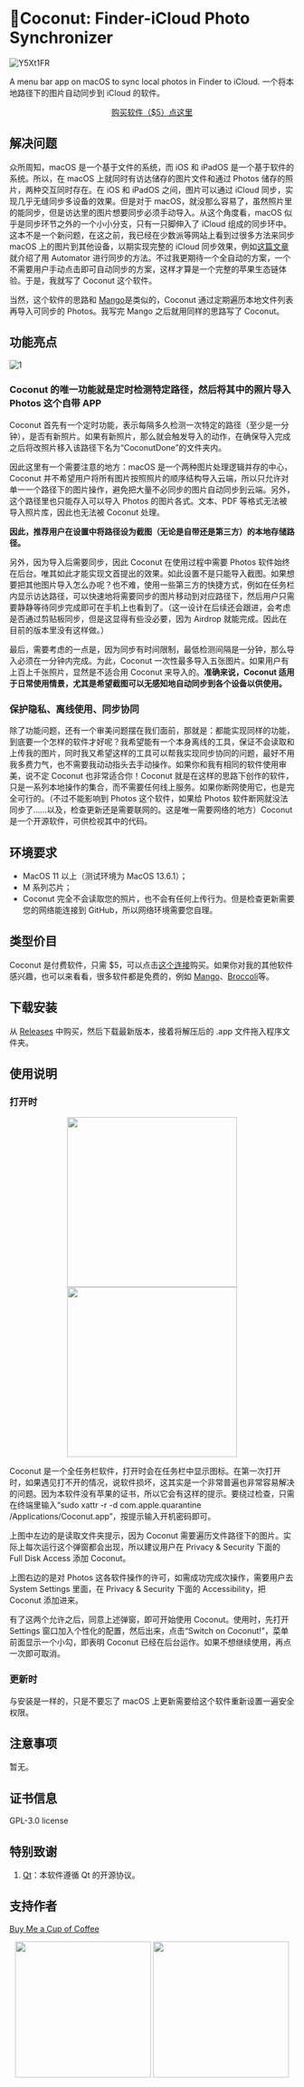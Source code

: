 # 🥥Coconut: Finder-iCloud Photo Synchronizer

![Y5Xt1FR](https://i.imgur.com/EQKrs6L.png)

A menu bar app on macOS to sync local photos in Finder to iCloud. 一个将本地路径下的图片自动同步到 iCloud 的软件。

<p align="center"><a href="https://www.buymeacoffee.com/ryanthehito/e/180273">购买软件（$5）点这里</a></p>

## 解决问题

众所周知，macOS 是一个基于文件的系统，而 iOS 和 iPadOS 是一个基于软件的系统。所以，在 macOS 上就同时有访达储存的图片文件和通过 Photos 储存的照片，两种交互同时存在。在 iOS 和 iPadOS 之间，图片可以通过 iCloud 同步，实现几乎无缝同步多设备的效果。但是对于 macOS，就没那么容易了，虽然照片里的能同步，但是访达里的图片想要同步必须手动导入。从这个角度看，macOS 似乎是同步环节之外的一个小小分支，只有一只脚伸入了 iCloud 组成的同步环中。这本不是一个新问题，在这之前，我已经在少数派等网站上看到过很多方法来同步 macOS 上的图片到其他设备，以期实现完整的 iCloud 同步效果，例如[这篇文章](https://sspai.com/post/79593)就介绍了用 Automator 进行同步的方法。不过我更期待一个全自动的方案，一个不需要用户手动点击即可自动同步的方案，这样才算是一个完整的苹果生态链体验。于是，我就写了 Coconut 这个软件。

当然，这个软件的思路和 [Mango](https://github.com/Ryan-the-hito/Mango)是类似的，Coconut 通过定期遍历本地文件列表再导入可同步的 Photos。我写完 Mango 之后就用同样的思路写了 Coconut。

## 功能亮点

![1](https://i.imgur.com/3luG6HM.png)

### Coconut 的唯一功能就是定时检测特定路径，然后将其中的照片导入 Photos 这个自带 APP

Coconut 首先有一个定时功能，表示每隔多久检测一次特定的路径（至少是一分钟），是否有新照片。如果有新照片，那么就会触发导入的动作，在确保导入完成之后将改照片移入该路径下名为“CoconutDone”的文件夹内。

因此这里有一个需要注意的地方：macOS 是一个两种图片处理逻辑并存的中心，Coconut 并不希望用户将所有图片按照照片的顺序结构导入云端，所以只允许对单一一个路径下的图片操作，避免把大量不必同步的图片自动同步到云端。另外，这个路径里也只能存入可以导入 Photos 的图片各式。文本、PDF 等格式无法被导入照片库，因此也无法被 Coconut 处理。

**因此，推荐用户在设置中将路径设为截图（无论是自带还是第三方）的本地存储路径。**

另外，因为导入后需要同步，因此 Coconut 在使用过程中需要 Photos 软件始终在后台。唯其如此才能实现文首提出的效果。如此设置不是只能导入截图。如果想要把其他图片导入怎么办呢？也不难，使用一些第三方的快捷方式，例如在任务栏内显示访达路径，可以快速地将需要同步的图片移动到对应路径下，然后用户只需要静静等待同步完成即可在手机上也看到了。（这一设计在后续还会跟进，会考虑是否通过剪贴板同步，但是这显得有些没必要，因为 Airdrop 就能完成。因此在目前的版本里没有这样做。）

最后，需要考虑的一点是，因为同步有时间限制，最低检测间隔是一分钟，那么导入必须在一分钟内完成。为此，Coconut 一次性最多导入五张图片。如果用户有上百上千张照片，显然是不适合用 Coconut 来导入的。**准确来说，Coconut 适用于日常使用情景，尤其是希望截图可以无感知地自动同步到各个设备以供使用。**

### 保护隐私、离线使用、同步协同

除了功能问题，还有一个审美问题摆在我们面前，那就是：都能实现同样的功能，到底要一个怎样的软件才好呢？我希望能有一个本身离线的工具，保证不会读取和上传我的图片，同时我又希望这样的工具可以帮我实现同步协同的问题，最好不用我多费力气，也不需要我动动指头去手动操作。如果你和我有相同的软件使用审美，说不定 Coconut 也非常适合你！Coconut 就是在这样的思路下创作的软件，只是一系列本地操作的集合，而不需要任何线上服务。如果你断网使用它，也是完全可行的。（不过不能影响到 Photos 这个软件，如果给 Photos 软件断网就没法同步了……以及，检查更新还是需要联网的。这是唯一需要网络的地方）Coconut 是一个开源软件，可供检视其中的代码。

## 环境要求

- MacOS 11 以上（测试环境为 MacOS 13.6.1）；
- M 系列芯片；
- Coconut 完全不会读取您的照片，也不会有任何上传行为。但是检查更新需要您的网络能连接到 GitHub，所以网络环境需要您自理。

## 类型价目

Coconut 是付费软件，只需 $5，可以点击[这个连接](https://www.buymeacoffee.com/ryanthehito/e/180273)购买。如果你对我的其他软件感兴趣，也可以来看看，很多软件都是免费的，例如 [Mango](https://github.com/Ryan-the-hito/Mango)、[Broccoli](https://github.com/Ryan-the-hito/Coconut)等。

## 下载安装

从 [Releases](https://github.com/Ryan-the-hito/Coconut/releases) 中购买，然后下载最新版本，接着将解压后的 .app 文件拖入程序文件夹。

## 使用说明

### 打开时

<p align="center">
  <img src="https://i.imgur.com/hmeMYKc.png" width=300 />
  <img src="https://i.imgur.com/Rz1Iok8.png" width=300 />
</p>

Coconut 是一个全任务栏软件，打开时会在任务栏中显示图标。在第一次打开时，如果遇见打不开的情况，说软件损坏，这其实是一个非常普遍也非常容易解决的问题。因为本软件没有苹果的证书，所以它会有这样的提示。要绕过检查，只需在终端里输入“sudo xattr -r -d com.apple.quarantine /Applications/Coconut.app”，按提示输入开机密码即可。

上图中左边的是读取文件夹提示，因为 Coconut 需要遍历文件路径下的图片。实际上每次运行这个弹窗都会出现，所以建议用户在 Privacy & Security 下面的 Full Disk Access 添加 Coconut。

上图右边的是对 Photos 这各软件操作的许可，如需成功完成次操作，需要用户去 System Settings 里面，在 Privacy & Security 下面的 Accessibility，把 Coconut 添加进来。

有了这两个允许之后，同意上述弹窗，即可开始使用 Coconut。使用时，先打开 Settings 窗口加入个性化的配置，然后出来，点击“Switch on Coconut!”，菜单前面显示一个小勾，即表明 Coconut 已经在后台运作。如果不想继续使用，再点一次即可取消。

### 更新时

与安装是一样的，只是不要忘了 macOS 上更新需要给这个软件重新设置一遍安全权限。

## 注意事项

暂无。

## 证书信息

GPL-3.0 license

## 特别致谢

1. [Qt](https://github.com/qt)：本软件遵循 Qt 的开源协议。

## 支持作者

[Buy Me a Cup of Coffee](https://www.buymeacoffee.com/ryanthehito)

<p align="center">
  <img src="https://i.imgur.com/OHHJD4y.png" width=240 />
  <img src="https://i.imgur.com/6XiKMAK.png" width=240 />
</p>
